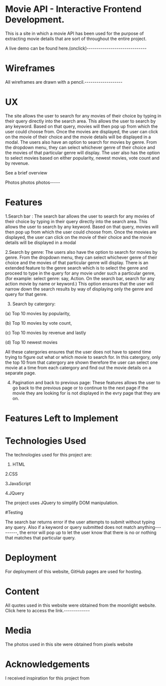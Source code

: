 # Movie API - Interactive Frontend Development.

This is a site in which a movie API has been used for the purpose of extracting movie details that are sort of throughout the entire project.

A live demo can be found here.(onclick)------------------------------

# Wireframes

All wireframes are drawn with a pencil.-------------------

# UX

The site allows the user to search for any movies of their choice by typing in their query directly into the search area. This allows the user to search by any keyword. Based on that query, movies will then pop up from which the user could choose from. Once the movies are displayed, the user can click on the movie of their choice and the movie details will be displayed in a modal. The users also have an option to search for movies by genre. From the dropdown menu, they can select whichever genre of their choice and the movies of that particular genre will display. The user also has the option to select movies based on either popularity, newest movies, vote count and by revenue.  

See a brief overview

Photos photos photos-----

# Features

1.Search bar : The search bar allows the user to search for any movies of their choice by typing in their query directly into the search area. This allows the user to search by any keyword. Based on that query, movies will then pop up from which the user could choose from. Once the movies are displayed, the user can click on the movie of their choice and the movie details will be displayed in a modal

2.Search by genre: The users also have the option to search for movies by genre. From the dropdown menu, they can select whichever genre of their choice and the movies of that particular genre will display. There is an extended feature to the genre search which is to select the genre and proceed to type in the query for any movie under such a particular genre,(for example: select genre: say, Action. On the search bar, search for any action movie by name or keyword.) This option ensures that the user will narrow down the search results by way of displaying only the genre and query for that genre.

3. Search by catergory:

(a) Top 10 movies by popularity,

(b) Top 10 movies by vote count,

(c) Top 10 movies by revenue and lastly

(d) Top 10 newest movies

All these catergories ensures that the user does not have to spend time trying to figure out what or which movie to search for. In this catergory, only the top 10 from that catergory are shown therefore the user can select one movie at a time from each catergory and find out the movie details on a separate page.

4. Pagination and back to previous page: These features allows the user to go back to the previous page or to continue to the next page if the movie they are looking for is not displayed in the evry page that they are on.

# Features Left to Implement


# Technologies Used

The technologies used for this project are:

1. HTML

2.CSS

3.JavaScript

4.JQuery

The project uses JQuery to simplify DOM manipulation.

#Testing

The search bar returns error if the user attempts to submit without typing any query. Also if a keyword or query submitted does not match anything---------, the error will pop up to let the user know that there is no or nothing that matches that particular query.

# Deployment

For deployment of this website, GitHub pages are used for hosting.

# Content

All quotes used in this website were obtained from the moonlight website. Click here to access the link.-------------

# Media

The photos used in this site were obtained from pixels website

# Acknowledgements

I received inspiration for this project from 
